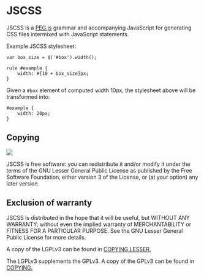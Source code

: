 JSCSS
=====

JSCSS is a [PEG.js](http://pegjs.majda.cz) grammar and accompanying JavaScript for generating CSS files intermixed with JavaScript statements.

Example JSCSS stylesheet:

	var box_size = $('#box').width();

	rule #example {
		width: #{10 + box_size}px;
	}

Given a `#box` element of computed width 10px, the stylesheet above will be transformed into:

	#example {
		width: 20px;
	}

Copying
-------

![](https://www.gnu.org/graphics/lgplv3-147x51.png)

JSCSS is free software: you can redistribute it and/or modify it under the terms of the GNU Lesser General Public License as published by the Free Software Foundation, either version 3 of the License, or (at your option) any later version.

Exclusion of warranty
---------------------

JSCSS is distributed in the hope that it will be useful, but WITHOUT ANY WARRANTY; without even the implied warranty of MERCHANTABILITY or FITNESS FOR A PARTICULAR PURPOSE. See the GNU Lesser General Public License for more details.

A copy of the LGPLv3 can be found in [COPYING.LESSER.](COPYING.LESSER)

The LGPLv3 supplements the GPLv3. A copy of the GPLv3 can be found in [COPYING.](COPYING)
